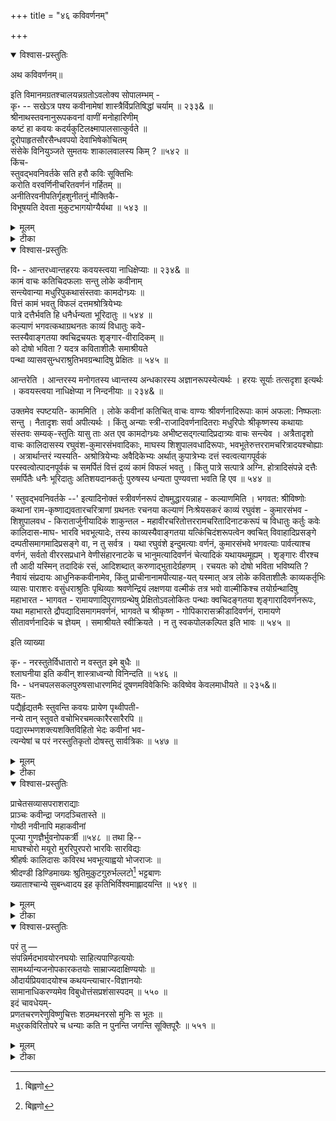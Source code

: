 +++
title = "४६ कविवर्णनम्"

+++

<details open><summary>विश्वास-प्रस्तुतिः</summary>

अथ कविवर्णनम्॥

इति विमानमग्रतश्चालयन्नग्रतोऽवलोक्य सोपालम्भम् -   
कृ॰ -- सखेऽत्र पश्य कवीनामेषां शास्त्रैर्विप्रतिषिद्धां चर्याम् ॥ २३३& ॥   
श्रीनाथस्तवनानुरूपकवनां वाणीं मनोहारिणीम्   
कष्टं हा कवयः कदर्यकुटिलक्ष्मापालसात्कुर्वते ॥   
दूरोपाहृतसौरसैन्धवपयो देवाभिषेकोचितम्   
संसेके विनियुञ्जते सुमतयः शाकालवालस्य किम् ? ॥५४२ ॥   
किंच-   
स्तुवद्भवनिवर्तके सति हरौ कविः सूक्तिभिः   
करोति वरवर्णिनीचरितवर्णनं गर्हितम् ॥   
अनीतिरवनीपतिर्गृहशुनीतनुं मौक्तिकै-   
विभूषयति देवता मुकुटभागयोग्यैर्यथा ॥ ५४३ ॥
</details>

<details><summary>मूलम्</summary>

अथ कविवर्णनम्॥

इति विमानमग्रतश्चालयन्नग्रतोऽवलोक्य सोपालम्भम् -   
कृ॰ -- सखेऽत्र पश्य कवीनामेषां शास्त्रैर्विप्रतिषिद्धां चर्याम् ॥ २३३& ॥   
श्रीनाथस्तवनानुरूपकवनां वाणीं मनोहारिणीम्   
कष्टं हा कवयः कदर्यकुटिलक्ष्मापालसात्कुर्वते ॥   
दूरोपाहृतसौरसैन्धवपयो देवाभिषेकोचितम्   
संसेके विनियुञ्जते सुमतयः शाकालवालस्य किम् ? ॥५४२ ॥   
किंच-   
स्तुवद्भवनिवर्तके सति हरौ कविः सूक्तिभिः   
करोति वरवर्णिनीचरितवर्णनं गर्हितम् ॥   
अनीतिरवनीपतिर्गृहशुनीतनुं मौक्तिकै-   
विभूषयति देवता मुकुटभागयोग्यैर्यथा ॥ ५४३ ॥
</details>

<details><summary>टीका</summary>

अथ कविवर्णनं सूचयितुमवतारयति - इतीति । सोपालम्भं सनिन्दम् ॥

सख इति । हे सखे विश्वावसो ! अत्रास्मिन् देशे एषां कवीनां शास्त्रैर्विप्रतिषिद्धां निषिद्धां चर्यमाचारं पश्यावलोकय ॥ २३३& ॥

श्रीनाथेति । श्रीनाथस्य भगवतो लक्ष्मीपतेः स्तवने स्तुतौ अनुरूपं योग्यं कवनं शब्दनिवेशनचातुर्य यस्याः सा तां अत एव मनोहारिणीं सहृदयजनचित्ताकर्षिणीं वाणीम् एते कवयः कदर्याः कृपणाः "कदर्ये कृपण क्षुद्र किंपचान - मितंपचाः ।" इत्यमरः । कुटिला: वक्रान्तःकरणाश्च ये क्ष्मापाला भूपालास्तेषां अधीनां कुर्बते कुर्वन्ति । हा कष्टमिति खेदे । एतदेव दृष्टान्तेन द्रढयति--दूरोपाहतेति । दूरात् शतशो योजन प्रदेशात् उपाहृतमानीतं सुरसिन्धोः गङ्गायाः इदं सौरसैन्धवं यत् पयः उदकं तत् अत एव देवस्य श्रीसेतुबन्धरामेश्वरादेः अभिषेके उचितं योग्यं सुमतयः सुबुद्धयो जनाः शाकस्य शाकवृक्षस्य आलवालं तस्य संसेके निषेचने विनियुञ्जते उपयुञ्जते किम् ? अपि तु नैवेत्यर्थः ॥ ५४२ ॥

स्तुवदिति । स्तुवतां स्तुतिं कुर्वतां जनानां भवनिवर्तके संसारनिवर्तके हरौ विष्णौ सत्यपि कविः सूक्तिभिः मधुरवाणीभिः गर्हितं सद्भिर्निन्द्यं वरवर्णिन्याः स्त्रियाश्चरितस्य वर्णनं नेत्र-वदनाद्यवयवप्रशंसारूपं करोति । किंच कतिपये कवयः प्रत्यक्षं प्रन्थारम्भे मङ्गलादौ श्रीहरि - शिवादिवर्णनप्रसङ्गेऽपि व्रीडावहशृङ्गारादिवर्णनेन निजां वाणीं दूषयन्ति वास्तविकेश्वरसामर्थ्यं निह्नुवते च । यथा भट्टनारायणेन वेणीसंहारनाटके मङ्गलाचरणतृतीयपद्ये 'उत्तिष्ठन्त्या रतान्ते भरमुरगपतौ -' इत्यादिना भगवत्या लक्ष्म्याः संभोगोत्थानं वर्णितं, तत्किं भगवत्याः अन्यन्निरवद्यं माननीयं च चरित्रं नासीदेव ? परं तु तदेषां विषयवासनामलिनान्तःकरणानां कवीनां मनः कुतः प्रवेष्टुं शक्नोति ? इत्यलमप्रस्तुतप्रवचनेन । अत्रापि दृष्टान्तमाह- अनीतिः नयशिक्षणरहितः अवनीपती राजा यथा देवतानां मुकुटस्य किरीटस्य भागेषु प्रान्तेषु योग्यैरुचितैः, खचितुमिति शेषः । मौक्तिकैः गृहे पालितायाः शुन्याः तनुं शरीरं विभूषयति । तथैवैतेषां कवीनां कृतिरिति भावः ॥ ५४३ ॥
</details>

<details open><summary>विश्वास-प्रस्तुतिः</summary>

वि॰ - आन्तरध्वान्तहरयः कवयस्त्वया नाधिक्षेप्याः ॥ २३४& ॥   
कामं वाचः कतिचिदफलाः सन्तु लोके कवीनाम्   
सन्त्येवान्या मधुरिपुकथासंस्तवाः कामदोग्ध्र्यः ॥   
वित्तं कामं भवतु विफलं दत्तमश्रोत्रियेभ्यः   
पात्रे दत्तैर्भवति हि धनैर्धन्यता भूरिदातुः ॥ ५४४ ॥   
कल्याणं भगवत्कथाग्रथनतः काव्यं विधातुः कवे-   
स्तस्यैवाङ्गतया क्वचिद्रचयतः शृङ्गार-वीरादिकम् ॥   
को दोषो भविता ? यदत्र कविताशीलैः समाश्रीयते   
पन्था व्यासवसुन्धराश्रुतिभवग्रन्थादिषु प्रेक्षितः ॥ ५४५ ॥

आन्तरेति । आन्तरस्य मनोगतस्य ध्वान्तस्य अन्धकारस्य अज्ञानरूपस्येत्यर्थः । हरयः सूर्याः तत्सदृशा इत्यर्थः । कवयस्त्वया नाधिक्षेप्या न निन्दनीयाः ॥ २३४& ॥

उक्तमेव स्पष्टयति- काममिति । लोके कवीनां कतिचित् वाचः वाण्यः श्रीवर्णनादिरूपाः कामं अफला: निष्फलाः सन्तु । नैतादृशः सर्वा अपीत्यर्थः । किंतु अन्याः स्त्री-राजादिवर्णनादितराः मधुरिपोः श्रीकृष्णस्य कथायाः संस्तवः सम्यक्-स्तुतिः यासु ताः अत एव कामदोग्ध्र्यः अभीष्टसद्गत्यादिप्रदात्र्यः वाचः सन्त्येव । अत्रैतादृशो वाचः कालिदासस्य रघुवंश-कुमारसंभवादिकाः, माघस्य शिशुपालवधादिरूपाः, भवभूतेरुत्तररामचरित्रादयश्चोह्याः । अत्रार्थान्तरं न्यस्यति- अश्रोत्रियेभ्यः अवैदिकेभ्यः अर्थात् कुपात्रेभ्यः दत्तं स्वत्वत्यागपूर्वकं परस्वत्वोत्पादनपूर्वकं च समर्पितं वित्तं द्रव्यं कामं विफलं भवतु । किंतु पात्रे सत्पात्रे अग्नि. होत्रादिसंपन्ने दत्तैः समर्पितैः धनैः भूरिदातुः अतिशयदानकर्तुः पुरुषस्य धन्यता पुण्यवत्ता भवति हि एव ॥ ५४४ ॥

' स्तुवद्भवनिवर्तके --' इत्यादिनोक्तं स्त्रीवर्णनरूपं दोषमुद्धारयन्नाह - कल्याणमिति । भगवत: श्रीविष्णोः कथानां राम-कृष्णाद्यवतारचरित्राणां ग्रथनतः रचनया कल्याणं निःश्रेयसकरं काव्यं रघुवंश - कुमारसंभव - शिशुपालवध - किरातार्जुनीयादिकं शाकुन्तल - महावीरचरितोत्तररामचरितादिनाटकरूपं च विधातुः कर्तुः कवेः कालिदास-माघ- भारवि भवभूत्यादेः, तस्य काव्यस्यैवाङ्गतया यत्किंचिदंशरूपत्वेन क्वचित् विवाहादिप्रसङ्गे दम्पतीसमागमादिप्रसङ्गे वा, न तु सर्वत्र । यथा रघुवंशे इन्दुमत्याः वर्णनं, कुमारसंभवे भगवत्याः पार्वत्याश्च वर्णनं, सर्वतो वीररसप्रधाने वेणीसंहारनाटके च भानुमत्यादिवर्णनं चेत्यादिकं यथायथमूह्यम् । शृङ्गारः वीरश्च तौ आदी यस्मिन् तदादिकं रसं, आदिशब्दात् करुणाद्भुतादेर्ग्रहणम् । रचयतः को दोषो भविता भविष्यति ? नैवायं संप्रदायः आधुनिककवीनामेव, किंतु प्राचीनानामपीत्याह-यत् यस्मात् अत्र लोके कविताशीलैः काव्यकर्तृभिः व्यासः पाराशरः वसुंधराश्रुतिः पृथिव्याः श्रवणेन्द्रियं लक्षणया वल्मीकं तत्र भवो वाल्मीकिश्च तयोर्ग्रन्थादिषु महाभारत - भागवत - रामायणादिपुराणग्रन्थेषु प्रेक्षितोऽवलोकितः पन्थाः क्वचिदङ्गतया शृङ्गारादिवर्णनरूपः, यथा महाभारते द्रौपद्यादिसमागमवर्णनं, भागवते च श्रीकृष्ण - गोपिकारासक्रीडादिवर्णनं, रामायणे सीतावर्णनादिकं च ज्ञेयम् । समाश्रीयते स्वीक्रियते । न तु स्वकपोलकल्पित इति भावः ॥ ५४५ ॥

इति व्याख्या

कृ॰ - नरस्तुतेर्विधातारो न वस्तुत इमे बुधैः ॥   
श्लाघनीया इति कवीन् शास्त्राध्वन्यो विनिन्दति ॥ ५४६ ॥   
वि॰ - धनचपलसकलपुरुषसाधारणमिदं दूषणमविवेकिभिः कविष्वेव केवलमाधीयते ॥ २३५&॥   
यतः-   
पद्यैर्हृद्यतमैः स्तुवन्ति कवयः प्रायेण पृथ्वीपती-   
नन्ये तान् स्तुवते वचोभिरचमत्कारैरसारैरपि ॥   
पद्यारम्भणशक्त्यशक्तिविहितो भेदः कवीनां भव-   
त्यन्येषां च परं नरस्तुतिकृतो दोषस्तु सार्वत्रिकः ॥ ५४७ ॥
</details>

<details><summary>मूलम्</summary>

वि॰ - आन्तरध्वान्तहरयः कवयस्त्वया नाधिक्षेप्याः ॥ २३४& ॥   
कामं वाचः कतिचिदफलाः सन्तु लोके कवीनाम्   
सन्त्येवान्या मधुरिपुकथासंस्तवाः कामदोग्ध्र्यः ॥   
वित्तं कामं भवतु विफलं दत्तमश्रोत्रियेभ्यः   
पात्रे दत्तैर्भवति हि धनैर्धन्यता भूरिदातुः ॥ ५४४ ॥   
कल्याणं भगवत्कथाग्रथनतः काव्यं विधातुः कवे-   
स्तस्यैवाङ्गतया क्वचिद्रचयतः शृङ्गार-वीरादिकम् ॥   
को दोषो भविता ? यदत्र कविताशीलैः समाश्रीयते   
पन्था व्यासवसुन्धराश्रुतिभवग्रन्थादिषु प्रेक्षितः ॥ ५४५ ॥

आन्तरेति । आन्तरस्य मनोगतस्य ध्वान्तस्य अन्धकारस्य अज्ञानरूपस्येत्यर्थः । हरयः सूर्याः तत्सदृशा इत्यर्थः । कवयस्त्वया नाधिक्षेप्या न निन्दनीयाः ॥ २३४& ॥

उक्तमेव स्पष्टयति- काममिति । लोके कवीनां कतिचित् वाचः वाण्यः श्रीवर्णनादिरूपाः कामं अफला: निष्फलाः सन्तु । नैतादृशः सर्वा अपीत्यर्थः । किंतु अन्याः स्त्री-राजादिवर्णनादितराः मधुरिपोः श्रीकृष्णस्य कथायाः संस्तवः सम्यक्-स्तुतिः यासु ताः अत एव कामदोग्ध्र्यः अभीष्टसद्गत्यादिप्रदात्र्यः वाचः सन्त्येव । अत्रैतादृशो वाचः कालिदासस्य रघुवंश-कुमारसंभवादिकाः, माघस्य शिशुपालवधादिरूपाः, भवभूतेरुत्तररामचरित्रादयश्चोह्याः । अत्रार्थान्तरं न्यस्यति- अश्रोत्रियेभ्यः अवैदिकेभ्यः अर्थात् कुपात्रेभ्यः दत्तं स्वत्वत्यागपूर्वकं परस्वत्वोत्पादनपूर्वकं च समर्पितं वित्तं द्रव्यं कामं विफलं भवतु । किंतु पात्रे सत्पात्रे अग्नि. होत्रादिसंपन्ने दत्तैः समर्पितैः धनैः भूरिदातुः अतिशयदानकर्तुः पुरुषस्य धन्यता पुण्यवत्ता भवति हि एव ॥ ५४४ ॥

' स्तुवद्भवनिवर्तके --' इत्यादिनोक्तं स्त्रीवर्णनरूपं दोषमुद्धारयन्नाह - कल्याणमिति । भगवत: श्रीविष्णोः कथानां राम-कृष्णाद्यवतारचरित्राणां ग्रथनतः रचनया कल्याणं निःश्रेयसकरं काव्यं रघुवंश - कुमारसंभव - शिशुपालवध - किरातार्जुनीयादिकं शाकुन्तल - महावीरचरितोत्तररामचरितादिनाटकरूपं च विधातुः कर्तुः कवेः कालिदास-माघ- भारवि भवभूत्यादेः, तस्य काव्यस्यैवाङ्गतया यत्किंचिदंशरूपत्वेन क्वचित् विवाहादिप्रसङ्गे दम्पतीसमागमादिप्रसङ्गे वा, न तु सर्वत्र । यथा रघुवंशे इन्दुमत्याः वर्णनं, कुमारसंभवे भगवत्याः पार्वत्याश्च वर्णनं, सर्वतो वीररसप्रधाने वेणीसंहारनाटके च भानुमत्यादिवर्णनं चेत्यादिकं यथायथमूह्यम् । शृङ्गारः वीरश्च तौ आदी यस्मिन् तदादिकं रसं, आदिशब्दात् करुणाद्भुतादेर्ग्रहणम् । रचयतः को दोषो भविता भविष्यति ? नैवायं संप्रदायः आधुनिककवीनामेव, किंतु प्राचीनानामपीत्याह-यत् यस्मात् अत्र लोके कविताशीलैः काव्यकर्तृभिः व्यासः पाराशरः वसुंधराश्रुतिः पृथिव्याः श्रवणेन्द्रियं लक्षणया वल्मीकं तत्र भवो वाल्मीकिश्च तयोर्ग्रन्थादिषु महाभारत - भागवत - रामायणादिपुराणग्रन्थेषु प्रेक्षितोऽवलोकितः पन्थाः क्वचिदङ्गतया शृङ्गारादिवर्णनरूपः, यथा महाभारते द्रौपद्यादिसमागमवर्णनं, भागवते च श्रीकृष्ण - गोपिकारासक्रीडादिवर्णनं, रामायणे सीतावर्णनादिकं च ज्ञेयम् । समाश्रीयते स्वीक्रियते । न तु स्वकपोलकल्पित इति भावः ॥ ५४५ ॥

इति व्याख्या

कृ॰ - नरस्तुतेर्विधातारो न वस्तुत इमे बुधैः ॥   
श्लाघनीया इति कवीन् शास्त्राध्वन्यो विनिन्दति ॥ ५४६ ॥   
वि॰ - धनचपलसकलपुरुषसाधारणमिदं दूषणमविवेकिभिः कविष्वेव केवलमाधीयते ॥ २३५&॥   
यतः-   
पद्यैर्हृद्यतमैः स्तुवन्ति कवयः प्रायेण पृथ्वीपती-   
नन्ये तान् स्तुवते वचोभिरचमत्कारैरसारैरपि ॥   
पद्यारम्भणशक्त्यशक्तिविहितो भेदः कवीनां भव-   
त्यन्येषां च परं नरस्तुतिकृतो दोषस्तु सार्वत्रिकः ॥ ५४७ ॥
</details>

<details><summary>टीका</summary>

पुनरपि दूषयति- नरेति । नरस्य मनुष्यस्य राजादेः स्तुतेः स्तवस्य विधातारः कर्तारः इमे कवयः, अत एव वस्तुतः तत्त्वतः बुधैः पण्डितैः न श्लाघनीयाः न प्रशंसनीयाः । इति हेतोः कवीन् शास्त्राध्वन्यः शास्त्रपथिकः " अध्वनो यत्खौ " इति सूत्रेण 'अलं गच्छति' इत्यर्थे यत् प्रत्ययः । शास्त्रोक्तमार्गेण गन्तेत्यर्थः । विनिन्दति ॥ ५४६ ॥

धनेति । धने द्रव्यसंपादने चपला आसक्ता ये सकलाः सर्वेऽपि पुरुषाः कवयः तदन्ये च तेषां साधारणं समानमिदं नरस्तवनरूपं दूषणं, परं तु अविवेकिभिः अविचारिभिः केवलं कविष्वेव, न त्वन्येषु आधीयते आरोप्यते ॥ २३५& ॥

पद्यैरिति । कवयः हृद्यतमैः अतिमनोहरैः रसालंकारादिपरिपूर्णत्वेनेत्यर्थः । पद्यैः श्लोकैः पृथ्वीपतीन् राज्ञः प्रायेण स्तुवन्ति । प्रायग्रहणात् केचित् पद्यादिरचनप्रयत्नं विनैव स्तुवन्तीति ज्ञेयम् । अन्ये च तान् राज्ञः अचमत्कारैः उपमाद्यलंकाराभावात् आह्लादजननासमर्थैः अत एव असारैरपि वचोभिर्भाषणैः स्तुवते तेषां स्तुतिं कुर्वन्ति । उभयोस्तारतम्यमाह--पद्यानां श्लोकानां आरम्भणे करणे शक्तिः सामर्थ्य अशक्तिरसामर्थ्य च ताभ्यां विहितः कृतः कवीनां अन्येषां च मध्ये भेदः विशेषः अस्ति । परंतु नरस्तुतिकृतो दोषस्तु सर्वत्र कवि - तदितर- धनचपलजनेषु भवतीति सार्वत्रिक एव न तु कवीनामेवायं दोषः प्रत्युत चमत्कारजनितो गुण एव संभवतीति ॥ ५४७ ॥
</details>

<details open><summary>विश्वास-प्रस्तुतिः</summary>

प्राचेतसव्यासपराशराद्याः   
प्राञ्चः कवीन्द्रा जगदञ्चितास्ते ॥   
गोष्ठी नवीनापि महाकवीनां   
पूज्या गुणज्ञैर्भुवनोपकर्त्री ॥५४८ ॥ तथा हि--   
माघश्चोरो मयूरो मुररिपुरपरो भारविः सारविद्यः   
श्रीहर्षः कालिदासः कविरथ भवभूत्याह्वयो भोजराजः ॥   
श्रीदण्डी डिण्डिमाख्यः श्रुतिमुकुटगुरुर्भल्लटो[^713] भट्टबाणः   
ख्याताश्चान्ये सुबन्ध्वादय इह कृतिभिर्विश्वमाह्लादयन्ति ॥ ५४९ ॥

[^713]:
     बिह्लणो
</details>

<details><summary>मूलम्</summary>

प्राचेतसव्यासपराशराद्याः   
प्राञ्चः कवीन्द्रा जगदञ्चितास्ते ॥   
गोष्ठी नवीनापि महाकवीनां   
पूज्या गुणज्ञैर्भुवनोपकर्त्री ॥५४८ ॥ तथा हि--   
माघश्चोरो मयूरो मुररिपुरपरो भारविः सारविद्यः   
श्रीहर्षः कालिदासः कविरथ भवभूत्याह्वयो भोजराजः ॥   
श्रीदण्डी डिण्डिमाख्यः श्रुतिमुकुटगुरुर्भल्लटो[^713] भट्टबाणः   
ख्याताश्चान्ये सुबन्ध्वादय इह कृतिभिर्विश्वमाह्लादयन्ति ॥ ५४९ ॥

[^713]:
     बिह्लणो
</details>

<details><summary>टीका</summary>

,

प्राचेतसेति । प्राचेतसः वाल्मीकिः, व्यासः सत्यवतीसुतः, पराशरश्च ते आयाः प्रथमाः येषु ते प्राञ्चः प्राचीनाः अत एव कवीन्द्राः कविषु श्रेष्ठाः ते प्रसिद्धाः जगति अञ्चिताः पूज्याः, आसन्निति शेषः । तथा तत्पथसमाश्रयणात् नवीना अर्वाचीनापि भुवनोपकर्त्री, विविध सृष्टपदार्थगुणदोषवर्णनेनेति शेषः । महाकवीनां कालिदासादीनां गोष्टी सभा " समज्या परिषद्गोष्ठी सभा - " इत्यमरः । गुणज्ञैः जनैः पूज्या माननीया ॥ ५४८ ॥

'कवीनां नवीनापि गोष्टी पूज्या' इत्युक्तं तदन्तर्भूतानेव कांश्चित् प्रसिद्धान् नामतो निर्दिशति - माघ इति । माघः एतन्नामा कविः शिशुपालवधाख्यकाव्यकर्ता, चोरः एतन्नामा कविः, अस्यैव विल्हण इति नामान्तरं श्रूयते । एतद्विषये अत्रत्यमुद्रितपुस्तके टिप्पण्यामेवं वृत्तान्त उपलभ्यते — 'चोरपञ्चाशिकाभिधमेकं काव्यमनेन कविना राजाज्ञैकविधेयराजपुरुष करिष्यमाणशूलारोपणप्राक्कालिकतद्वञ्चनलब्धावसरे कालचौरत्वापदेशेन निमित्तेन विरचितम्' इति । मयूरः, मुररिपुर्मुरारिनामा कवि : अनर्घराघवनाटककर्ता, अपरः एभ्यः अन्यः यः सारवित् काव्यनिर्माणसामग्रीभूतसाहित्यालंकारादितत्त्वज्ञः भारविनामा किरातार्जुनीयादिकाव्यनि- र्माता, श्रीहर्षः वत्सराजचरितादिकर्ता, कालिदासः कविकुलगुरुत्वेन प्रसिद्धः रघुवंशकुमारसंभव मेघदूतादिकाव्यानां, अभिज्ञानशाकुन्तलविक्रमोर्वशीयादिनाटकानां च निर्माता, अत एवायं प्रथमं ग्रथितुं योग्यः कविमालिकायां परं छन्दोऽनुरोधान्न तथा कृतमिति बोध्यम् । अथ भवभूतिरिति आह्वयो नाम यस्य सः कविः मालती- माधव-उत्तररामचरितादिनाटककर्ता, भोजराजः प्रसिद्धः, श्रीदण्डी दशकुमारचरितादिकर्ता डिण्डिमाख्यः, श्रुतिमुकुटगुरुर्वेदान्ताचार्यः, भल्लटः, भट्टबाणः, कादम्बर्यादिग्रन्थकर्ता च, अन्ये उक्तेभ्य इतरे सुबन्ध्वादयः कवयः, आदिशब्देन जयदेवादिग्रहणम् । ख्याताः प्रसिद्धाः सन्ति । ते कृतिभिः उपरिनिर्दिष्टस्वविरचितकाव्य-नाटकादिग्रन्थैः इह लोके विश्वं आह्लादयन्ति आनन्दयन्ति ॥ ५४९ ॥
</details>

<details open><summary>विश्वास-प्रस्तुतिः</summary>

परं तु —   
संपन्निर्मदभावयोरनघयोः साहित्यपाण्डित्ययोः   
सामर्थ्यान्यजनोपकारकतयोः साम्राज्यदाक्षिण्ययोः ॥   
औदार्यप्रियवादयोश्च कथयन्त्याचार-विज्ञानयोः   
सामानाधिकरण्यमेव विबुधोत्तंसप्रशंसास्पदम् ॥ ५५० ॥   
इदं चावधेयम्-   
प्रणतचरणरेणुविष्णुचित्तः शठमथनरसो मुनिः स भूतः ॥   
मधुरकविरितोपरे च धन्याः कति न पुनन्ति जगन्ति सूक्तिपूरैः ॥ ५५१ ॥
</details>

<details><summary>मूलम्</summary>

परं तु —   
संपन्निर्मदभावयोरनघयोः साहित्यपाण्डित्ययोः   
सामर्थ्यान्यजनोपकारकतयोः साम्राज्यदाक्षिण्ययोः ॥   
औदार्यप्रियवादयोश्च कथयन्त्याचार-विज्ञानयोः   
सामानाधिकरण्यमेव विबुधोत्तंसप्रशंसास्पदम् ॥ ५५० ॥   
इदं चावधेयम्-   
प्रणतचरणरेणुविष्णुचित्तः शठमथनरसो मुनिः स भूतः ॥   
मधुरकविरितोपरे च धन्याः कति न पुनन्ति जगन्ति सूक्तिपूरैः ॥ ५५१ ॥
</details>

<details><summary>टीका</summary>

को वैतेषां कृतिभिर्जनानां लाभः इत्यपेक्षायामाह — परं त्विति । तुर्विरोधसूचकः । तेन तत्कृतिषु वक्ष्यमाणप्रकारेण वर्णनमपेक्षितमिति तदर्थः ।

संपदिति । अनघयोर्निर्दोषयोः, एतत्प्रतिषष्ठ्यन्तं योजनीयम् । संपदः भावः लक्ष्म्याः सत्ता निर्मदस्य अहंकारराहित्यस्य भावश्च तयोः, भावशब्दस्य द्वन्द्वान्ते श्रूयमाणत्वात् प्रत्येकं संबन्धः । साहित्यं काव्यालंकारादिज्ञानं, पाण्डित्यं तर्कादिशास्त्रेषु प्रावीण्यं तयोः, सामर्थ्य परपराभवशक्तत्वं अन्यजनेषु उपकारकता च तयोः, साम्राज्यं सार्वभौमत्वं दाक्षिण्यं सरलत्वं च तयोः, औदार्य दातृत्वं प्रियवादः प्रियभाषणं च तयोः, आचारः शास्त्रोक्ताचरणं विज्ञानं शास्त्रज्ञानं च तयोश्च सामानाधिकरण्यमेकत्र स्थितिमेव विबुधोत्तंसानां ज्ञानिश्रेष्ठानां प्रशंसायाः स्तुतेः आस्पदं स्थानं कथयन्ति । जना इति शेषः ॥ ५५० ॥

प्रणतेति । प्रणताः प्रकर्षेण नमस्कृताः अर्थाद्भक्तैः चरणरेणवः पादपांसवो यस्य सः तथाभूतः स चासौ विष्णुश्च भगवान् तस्मिन् चित्तं यस्य सः सततं विष्णुध्यानतत्पर इत्यर्थः । शठानां कपटवादिनां मथने पराजये रस उल्लासो यस्य सः, सः प्रसिद्धः मुनिः मधुरकविः श्रीशठकोपमुनिरित्यर्थः । तस्यैवेदं नामान्तरमिति भाति । भूतः जातः । इतः श्रीशठकोपमुनेः अपरे अन्ये तत्तद्देशभाषायां काव्यनिर्मातारः ज्ञानेश्वर - एकनाथ -तुलसीदास श्रीधर - नामदेव-तुकाराम - वामनादयः धन्याः पुण्यवन्तः सन्तः सूक्तीनां मधुरभाषणानां अर्थात् भावार्थदीपिकादिरूपाणां पूरैः प्रवाहैः कति जगन्ति लोकान् न पुनन्ति ? अपि तु बहव एतादृशः सन्तीत्यर्थ: ॥५५१॥
</details>



